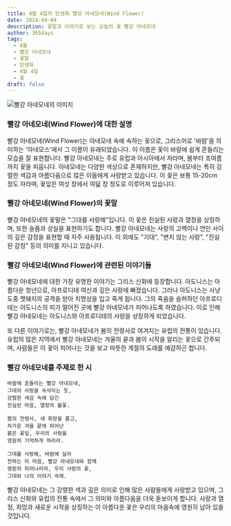 ```yaml
---
title: 4월 4일의 탄생화 빨강 아네모네(Wind Flower)
date: 2024-04-04
description: 꽃말과 이야기로 보는 오늘의 꽃 빨강 아네모네
author: 365days
tags:
  - 4월
  - 빨강 아네모네
  - 꽃말
  - 탄생화
  - 4월 4일
  - 꽃
draft: false
---
```


![빨강 아네모네의 이미지](https://cdn.pixabay.com/photo/2017/06/23/03/45/anemone-2433412_640.png#center)


### 빨강 아네모네(Wind Flower)에 대한 설명

빨강 아네모네(Wind Flower)는 아네모네 속에 속하는 꽃으로, 그리스어로 '바람'을 의미하는 '아네모스'에서 그 이름이 유래되었습니다. 이 이름은 꽃이 바람에 쉽게 흔들리는 모습을 잘 표현합니다. 빨강 아네모네는 주로 유럽과 아시아에서 자라며, 봄부터 초여름까지 꽃을 피웁니다. 아네모네는 다양한 색상으로 존재하지만, 빨강 아네모네는 특히 강렬한 색감과 아름다움으로 많은 이들에게 사랑받고 있습니다. 이 꽃은 보통 15-20cm 정도 자라며, 꽃잎은 여섯 장에서 여덟 장 정도로 이루어져 있습니다.

### 빨강 아네모네(Wind Flower)의 꽃말

빨강 아네모네의 꽃말은 "그대를 사랑해"입니다. 이 꽃은 진실된 사랑과 열정을 상징하며, 또한 슬픔과 상실을 표현하기도 합니다. 빨강 아네모네는 사랑의 고백이나 연인 사이의 깊은 감정을 표현할 때 자주 사용됩니다. 이 외에도 "기대", "변치 않는 사랑", "진실된 감정" 등의 의미를 지니고 있습니다. 

### 빨강 아네모네(Wind Flower)에 관련된 이야기들

빨강 아네모네에 대한 가장 유명한 이야기는 그리스 신화에 등장합니다. 아도니스는 아름다운 청년으로, 아프로디테 여신과 깊은 사랑에 빠졌습니다. 그러나 아도니스는 사냥 도중 멧돼지의 공격을 받아 치명상을 입고 죽게 됩니다. 그의 죽음을 슬퍼하던 아프로디테는 아도니스의 피가 떨어진 곳에 빨강 아네모네가 피어나도록 하였습니다. 이로 인해 빨강 아네모네는 아도니스와 아프로디테의 사랑을 상징하게 되었습니다.

또 다른 이야기로는, 빨강 아네모네가 봄의 전령사로 여겨지는 유럽의 전통이 있습니다. 유럽의 많은 지역에서 빨강 아네모네는 겨울의 끝과 봄의 시작을 알리는 꽃으로 간주되며, 사람들은 이 꽃이 피어나는 것을 보고 따뜻한 계절의 도래를 예감하곤 합니다.

### 빨강 아네모네를 주제로 한 시

```
바람에 흔들리는 빨강 아네모네,  
그대의 사랑을 속삭이는 듯,  
강렬한 색감 속에 담긴  
진실된 마음, 열정의 불꽃.

봄의 전령사, 새 희망을 품고,  
차가운 겨울 끝에 피어난  
붉은 꽃잎, 우리의 사랑을  
영원히 기억하게 하리라.

그대를 사랑해, 바람에 실어  
전하는 이 마음, 빨강 아네모네와 함께  
영원히 피어나리라, 우리 사랑의 꽃,  
그대와 나의 이야기 속에.
```

빨강 아네모네는 그 강렬한 색과 깊은 의미로 인해 많은 사람들에게 사랑받고 있으며, 그리스 신화와 유럽의 전통 속에서 그 의미와 아름다움을 더욱 돋보이게 합니다. 사랑과 열정, 희망과 새로운 시작을 상징하는 이 아름다운 꽃은 우리의 마음속에 영원히 남아 있을 것입니다.


